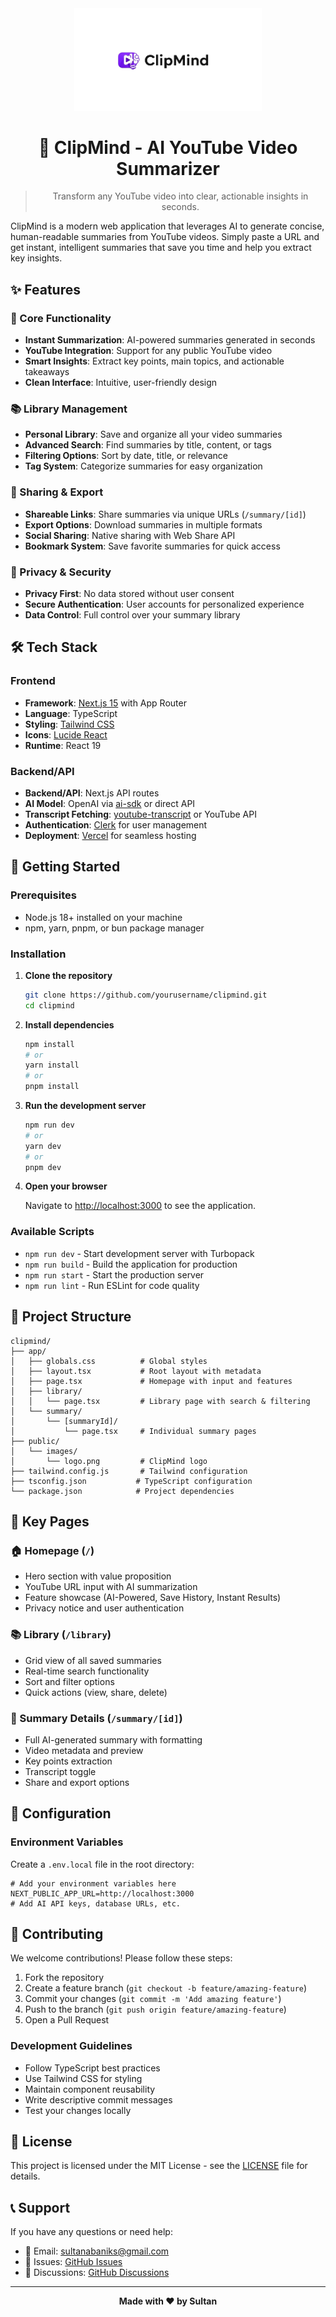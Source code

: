 <div align="center" style="">
  <img src="public/images/logo.png" alt="ClipMind Logo" width="300" />
  
  # 🧠 ClipMind - AI YouTube Video Summarizer
  
  > Transform any YouTube video into clear, actionable insights in seconds.
</div>

ClipMind is a modern web application that leverages AI to generate concise, human-readable summaries from YouTube videos. Simply paste a URL and get instant, intelligent summaries that save you time and help you extract key insights.

## ✨ Features

### 🎯 Core Functionality

- **Instant Summarization**: AI-powered summaries generated in seconds
- **YouTube Integration**: Support for any public YouTube video
- **Smart Insights**: Extract key points, main topics, and actionable takeaways
- **Clean Interface**: Intuitive, user-friendly design

### 📚 Library Management

- **Personal Library**: Save and organize all your video summaries
- **Advanced Search**: Find summaries by title, content, or tags
- **Filtering Options**: Sort by date, title, or relevance
- **Tag System**: Categorize summaries for easy organization

### 🔗 Sharing & Export

- **Shareable Links**: Share summaries via unique URLs (`/summary/[id]`)
- **Export Options**: Download summaries in multiple formats
- **Social Sharing**: Native sharing with Web Share API
- **Bookmark System**: Save favorite summaries for quick access

### 🔐 Privacy & Security

- **Privacy First**: No data stored without user consent
- **Secure Authentication**: User accounts for personalized experience
- **Data Control**: Full control over your summary library

## 🛠 Tech Stack

### Frontend

- **Framework**: [Next.js 15](https://nextjs.org/) with App Router
- **Language**: TypeScript
- **Styling**: [Tailwind CSS](https://tailwindcss.com/)
- **Icons**: [Lucide React](https://lucide.dev/)
- **Runtime**: React 19

### Backend/API

- **Backend/API**: Next.js API routes
- **AI Model**: OpenAI via [ai-sdk](https://sdk.vercel.ai/) or direct API
- **Transcript Fetching**: [youtube-transcript](https://www.npmjs.com/package/youtube-transcript) or YouTube API
- **Authentication**: [Clerk](https://clerk.com/) for user management
- **Deployment**: [Vercel](https://vercel.com/) for seamless hosting

## 🚀 Getting Started

### Prerequisites

- Node.js 18+ installed on your machine
- npm, yarn, pnpm, or bun package manager

### Installation

1. **Clone the repository**

   ```bash
   git clone https://github.com/yourusername/clipmind.git
   cd clipmind
   ```

2. **Install dependencies**

   ```bash
   npm install
   # or
   yarn install
   # or
   pnpm install
   ```

3. **Run the development server**

   ```bash
   npm run dev
   # or
   yarn dev
   # or
   pnpm dev
   ```

4. **Open your browser**

   Navigate to [http://localhost:3000](http://localhost:3000) to see the application.

### Available Scripts

- `npm run dev` - Start development server with Turbopack
- `npm run build` - Build the application for production
- `npm run start` - Start the production server
- `npm run lint` - Run ESLint for code quality

## 📁 Project Structure

```
clipmind/
├── app/
│   ├── globals.css          # Global styles
│   ├── layout.tsx           # Root layout with metadata
│   ├── page.tsx             # Homepage with input and features
│   ├── library/
│   │   └── page.tsx         # Library page with search & filtering
│   └── summary/
│       └── [summaryId]/
│           └── page.tsx     # Individual summary pages
├── public/
│   └── images/
│       └── logo.png         # ClipMind logo
├── tailwind.config.js       # Tailwind configuration
├── tsconfig.json           # TypeScript configuration
└── package.json            # Project dependencies
```

## 🎨 Key Pages

### 🏠 Homepage (`/`)

- Hero section with value proposition
- YouTube URL input with AI summarization
- Feature showcase (AI-Powered, Save History, Instant Results)
- Privacy notice and user authentication

### 📚 Library (`/library`)

- Grid view of all saved summaries
- Real-time search functionality
- Sort and filter options
- Quick actions (view, share, delete)

### 📄 Summary Details (`/summary/[id]`)

- Full AI-generated summary with formatting
- Video metadata and preview
- Key points extraction
- Transcript toggle
- Share and export options

## 🔧 Configuration

### Environment Variables

Create a `.env.local` file in the root directory:

```env
# Add your environment variables here
NEXT_PUBLIC_APP_URL=http://localhost:3000
# Add AI API keys, database URLs, etc.
```

## 🤝 Contributing

We welcome contributions! Please follow these steps:

1. Fork the repository
2. Create a feature branch (`git checkout -b feature/amazing-feature`)
3. Commit your changes (`git commit -m 'Add amazing feature'`)
4. Push to the branch (`git push origin feature/amazing-feature`)
5. Open a Pull Request

### Development Guidelines

- Follow TypeScript best practices
- Use Tailwind CSS for styling
- Maintain component reusability
- Write descriptive commit messages
- Test your changes locally

## 📝 License

This project is licensed under the MIT License - see the [LICENSE](LICENSE) file for details.

## 📞 Support

If you have any questions or need help:

- 📧 Email: sultanabaniks@gmail.com
- 🐛 Issues: [GitHub Issues](https://github.com/yourusername/clipmind/issues)
- 💬 Discussions: [GitHub Discussions](https://github.com/yourusername/clipmind/discussions)

---

<div align="center">
  <strong>Made with ❤️ by Sultan</strong>
</div>
